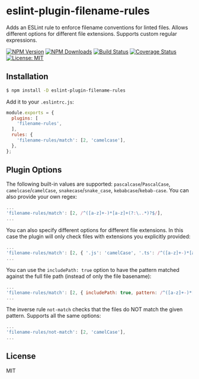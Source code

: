 # eslint-plugin-filename-rules

Adds an ESLint rule to enforce filename conventions for linted files. Allows different options for different file extensions. Supports custom regular expressions.

[![NPM Version][npm-image]][npm-url]
[![NPM Downloads][downloads-image]][downloads-url]
[![Build Status][travis-image]][travis-url]
[![Coverage Status][coverage-image]][coverage-url]
[![License: MIT][license-image]][license-url]


## Installation

```bash
$ npm install -D eslint-plugin-filename-rules
```

Add it to your `.eslintrc.js`:

```js
module.exports = {
  plugins: [
    'filename-rules',
  ],
  rules: {
    'filename-rules/match': [2, 'camelcase'],
  },
};
```

## Plugin Options

The following built-in values are supported: `pascalcase`/`PascalCase`, `camelcase`/`camelCase`, `snakecase`/`snake_case`, `kebabcase`/`kebab-case`. You can also provide your own regex:

```js
...
'filename-rules/match': [2, /^([a-z]+-)*[a-z]+(?:\..*)?$/],
...
```

You can also specify different options for different file extensions. In this case the plugin will only check files with extensions you explicitly provided:

```js
...
'filename-rules/match': [2, { '.js': 'camelCase', '.ts': /^([a-z]+-)*[a-z]+(?:\..*)?$/ }],
...
```

You can use the `includePath: true` option to have the pattern matched against the full file path (instead of only the file basename):

```js
...
'filename-rules/match': [2, { includePath: true, pattern: /^([a-z]+-)*[a-z]+(?:\..*)?$/ }],
...
```

The inverse rule `not-match` checks that the files do NOT match the given pattern. Supports all the same options:

```js
...
'filename-rules/not-match': [2, 'camelCase'],
...
```

## License

MIT

[npm-image]: https://img.shields.io/npm/v/eslint-plugin-filename-rules.svg?style=flat-square
[npm-url]: https://npmjs.org/package/eslint-plugin-filename-rules
[downloads-image]: https://img.shields.io/npm/dm/eslint-plugin-filename-rules.svg?style=flat-square
[downloads-url]: https://npmjs.org/package/eslint-plugin-filename-rules
[travis-image]: https://img.shields.io/travis/dolsem/eslint-plugin-filename-rules.svg?style=flat-square
[travis-url]: https://travis-ci.org/dolsem/eslint-plugin-filename-rules
[coverage-image]: https://img.shields.io/coveralls/dolsem/eslint-plugin-filename-rules.svg?style=flat-square
[coverage-url]: https://coveralls.io/github/dolsem/eslint-plugin-filename-rules?branch=master
[license-image]: https://img.shields.io/badge/License-MIT-blue.svg?style=flat-square
[license-url]: https://opensource.org/licenses/MIT
